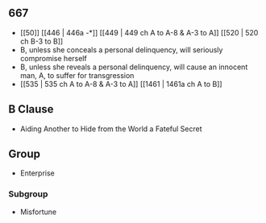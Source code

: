 ## 667
- [[50]] [[446 | 446a -*]] [[449 | 449 ch A to A-8 &amp; A-3 to A]] [[520 | 520 ch B-3 to B]] 
- B, unless she conceals a personal delinquency, will seriously compromise herself
- B, unless she reveals a personal delinquency, will cause an innocent man, A, to suffer for transgression
- [[535 | 535 ch A to A-8 &amp; A-3 to A]] [[1461 | 1461a ch A to B]] 

## B Clause
- Aiding Another to Hide from the World a Fateful Secret

## Group
- Enterprise

### Subgroup
- Misfortune

